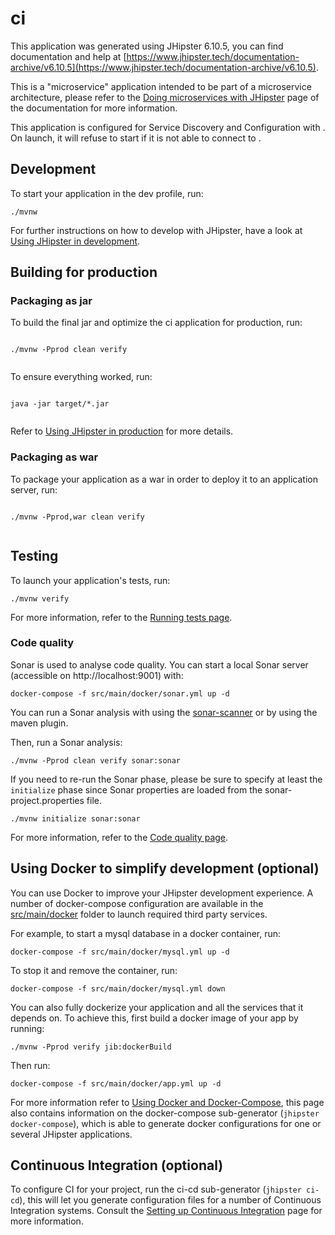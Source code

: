 # ci

This application was generated using JHipster 6.10.5, you can find documentation and help at [https://www.jhipster.tech/documentation-archive/v6.10.5](https://www.jhipster.tech/documentation-archive/v6.10.5).

This is a "microservice" application intended to be part of a microservice architecture, please refer to the [Doing microservices with JHipster][] page of the documentation for more information.

This application is configured for Service Discovery and Configuration with . On launch, it will refuse to start if it is not able to connect to .

## Development

To start your application in the dev profile, run:

```
./mvnw
```

For further instructions on how to develop with JHipster, have a look at [Using JHipster in development][].

## Building for production

### Packaging as jar

To build the final jar and optimize the ci application for production, run:

```

./mvnw -Pprod clean verify


```

To ensure everything worked, run:

```

java -jar target/*.jar


```

Refer to [Using JHipster in production][] for more details.

### Packaging as war

To package your application as a war in order to deploy it to an application server, run:

```

./mvnw -Pprod,war clean verify


```

## Testing

To launch your application's tests, run:

```
./mvnw verify
```

For more information, refer to the [Running tests page][].

### Code quality

Sonar is used to analyse code quality. You can start a local Sonar server (accessible on http://localhost:9001) with:

```
docker-compose -f src/main/docker/sonar.yml up -d
```

You can run a Sonar analysis with using the [sonar-scanner](https://docs.sonarqube.org/display/SCAN/Analyzing+with+SonarQube+Scanner) or by using the maven plugin.

Then, run a Sonar analysis:

```
./mvnw -Pprod clean verify sonar:sonar
```

If you need to re-run the Sonar phase, please be sure to specify at least the `initialize` phase since Sonar properties are loaded from the sonar-project.properties file.

```
./mvnw initialize sonar:sonar
```

For more information, refer to the [Code quality page][].

## Using Docker to simplify development (optional)

You can use Docker to improve your JHipster development experience. A number of docker-compose configuration are available in the [src/main/docker](src/main/docker) folder to launch required third party services.

For example, to start a mysql database in a docker container, run:

```
docker-compose -f src/main/docker/mysql.yml up -d
```

To stop it and remove the container, run:

```
docker-compose -f src/main/docker/mysql.yml down
```

You can also fully dockerize your application and all the services that it depends on.
To achieve this, first build a docker image of your app by running:

```
./mvnw -Pprod verify jib:dockerBuild
```

Then run:

```
docker-compose -f src/main/docker/app.yml up -d
```

For more information refer to [Using Docker and Docker-Compose][], this page also contains information on the docker-compose sub-generator (`jhipster docker-compose`), which is able to generate docker configurations for one or several JHipster applications.

## Continuous Integration (optional)

To configure CI for your project, run the ci-cd sub-generator (`jhipster ci-cd`), this will let you generate configuration files for a number of Continuous Integration systems. Consult the [Setting up Continuous Integration][] page for more information.

[jhipster homepage and latest documentation]: https://www.jhipster.tech
[jhipster 6.10.5 archive]: https://www.jhipster.tech/documentation-archive/v6.10.5
[doing microservices with jhipster]: https://www.jhipster.tech/documentation-archive/v6.10.5/microservices-architecture/
[using jhipster in development]: https://www.jhipster.tech/documentation-archive/v6.10.5/development/
[using docker and docker-compose]: https://www.jhipster.tech/documentation-archive/v6.10.5/docker-compose
[using jhipster in production]: https://www.jhipster.tech/documentation-archive/v6.10.5/production/
[running tests page]: https://www.jhipster.tech/documentation-archive/v6.10.5/running-tests/
[code quality page]: https://www.jhipster.tech/documentation-archive/v6.10.5/code-quality/
[setting up continuous integration]: https://www.jhipster.tech/documentation-archive/v6.10.5/setting-up-ci/
